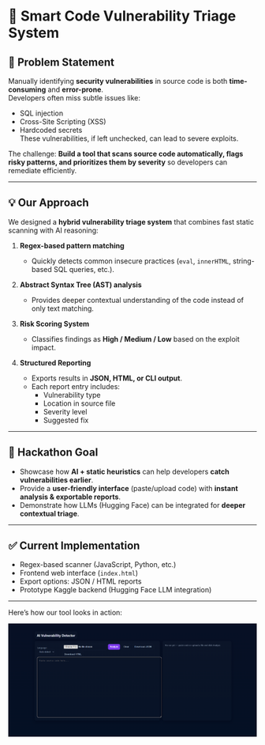 # 🔐 Smart Code Vulnerability Triage System

## 🚩 Problem Statement
Manually identifying **security vulnerabilities** in source code is both **time-consuming** and **error-prone**.  
Developers often miss subtle issues like:
- SQL injection
- Cross-Site Scripting (XSS)
- Hardcoded secrets  
These vulnerabilities, if left unchecked, can lead to severe exploits.  

The challenge: **Build a tool that scans source code automatically, flags risky patterns, and prioritizes them by severity** so developers can remediate efficiently.

---

## 💡 Our Approach
We designed a **hybrid vulnerability triage system** that combines fast static scanning with AI reasoning:

1. **Regex-based pattern matching**  
   - Quickly detects common insecure practices (`eval`, `innerHTML`, string-based SQL queries, etc.).

2. **Abstract Syntax Tree (AST) analysis**   
   - Provides deeper contextual understanding of the code instead of only text matching.

3. **Risk Scoring System**  
   - Classifies findings as **High / Medium / Low** based on the exploit impact.

4. **Structured Reporting**  
   - Exports results in **JSON, HTML, or CLI output**.  
   - Each report entry includes:
     - Vulnerability type  
     - Location in source file  
     - Severity level  
     - Suggested fix  

---

## 🎯 Hackathon Goal
- Showcase how **AI + static heuristics** can help developers **catch vulnerabilities earlier**.  
- Provide a **user-friendly interface** (paste/upload code) with **instant analysis & exportable reports**.  
- Demonstrate how LLMs (Hugging Face) can be integrated for **deeper contextual triage**.

---

## ✅ Current Implementation
- Regex-based scanner (JavaScript, Python, etc.)  
- Frontend web interface (`index.html`)  
- Export options: JSON / HTML reports  
- Prototype Kaggle backend (Hugging Face LLM integration)

---

Here’s how our tool looks in action:

![Frontend Screenshot](frontend.png)
